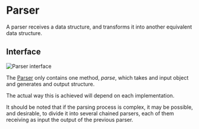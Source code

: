 # Parser

A parser receives a data structure, and transforms it into another equivalent data structure.
	
## Interface

![Parser interface][parser-interface]

The [Parser][parser] only contains one method, _parse_, which takes and input object and generates and output structure.
	
The actual way this is achieved will depend on each implementation.
	
It should be noted that if the parsing process is complex, it may be possible, and desirable, to divide it into several chained parsers, each of them receiving as input the output of the previous parser.


[parser]: ./apidocs/com/wandrell/pattern/parser/Parser.html
[parser-interface]: ./images/parser_class.png